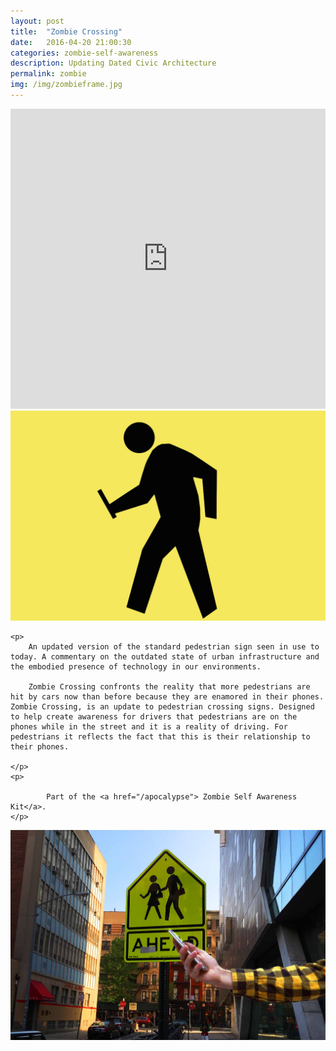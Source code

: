 ```yaml
---
layout: post
title:  "Zombie Crossing"
date:   2016-04-20 21:00:30
categories: zombie-self-awareness
description: Updating Dated Civic Architecture
permalink: zombie
img: /img/zombieframe.jpg
---
```


<div>
	<iframe width="100%" height="480" src="https://www.youtube.com/embed/raWhliAt30c" frameborder="0" allowfullscreen></iframe>
</div>
<div class="col-sm-6 p-break">
	<img src="/img/zombiecrossing.png" class="img-responsive" alt="Responsive image"/>
</div>
<div class="col-sm-6 p-break">

	<p>
		An updated version of the standard pedestrian sign seen in use to today. A commentary on the outdated state of urban infrastructure and the embodied presence of technology in our environments.

		Zombie Crossing confronts the reality that more pedestrians are hit by cars now than before because they are enamored in their phones. Zombie Crossing, is an update to pedestrian crossing signs. Designed to help create awareness for drivers that pedestrians are on the phones while in the street and it is a reality of driving. For pedestrians it reflects the fact that this is their relationship to their phones.
		
	</p>
	<p>

			Part of the	<a href="/apocalypse"> Zombie Self Awareness Kit</a>. 
	</p>
</div>
<!-- <div class="col-xs-1"></div> -->
<div class="col-sm-12">
	<img src="/img/zombieframe.jpg" class="img-responsive" alt="Responsive image"/>
</div>


